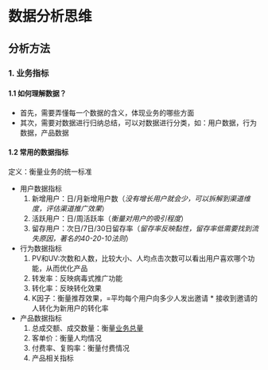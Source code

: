 # 数据分析思维
##  分析方法
### 1. 业务指标
#### 1.1 如何理解数据？
* 首先，需要弄懂每一个数据的含义，体现业务的哪些方面
* 其次，需要对数据进行归纳总结，可以对数据进行分类，如：用户数据，行为数据，产品数据
#### 1.2 常用的数据指标
定义：衡量业务的统一标准
* 用户数据指标
     1. 新增用户：日/月新增用户数（*没有增长用户就会少，可以拆解到渠道维度，评估渠道推广效果*）
     2. 活跃用户：日/周活跃率（*衡量对用户的吸引程度*）
     3. 留存用户：次日/7日/30日留存率（*留存率反映黏性，留存率低需要找到流失原因，著名的40-20-10法则*）
* 行为数据指标
     1. PV和UV:次数和人数，比较大小、人均点击次数可以看出用户喜欢哪个功能，从而优化产品
     2. 转发率：反映病毒式推广功能
     3. 转化率：反映转化效果
     4. K因子：衡量推荐效果，=平均每个用户向多少人发出邀请 * 接收到邀请的人转化为新用户的转化率
* 产品数据指标
     1. 总成交额、成交数量：衡量<u>业务总量</u>
     2. 客单价：衡量人均情况
     3. 付费率、复购率：衡量付费情况
     4. 产品相关指标
